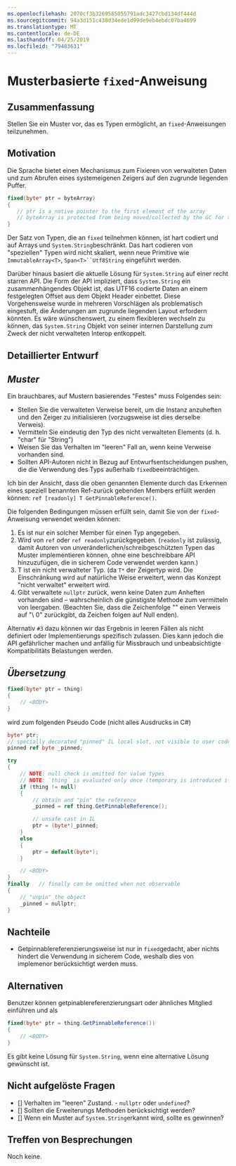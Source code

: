 ```yaml
---
ms.openlocfilehash: 2070cf3b3269585055791adc3427cbd134df444d
ms.sourcegitcommit: 94a3d151c438d34ede1d99de9eb4ebdc07ba4699
ms.translationtype: MT
ms.contentlocale: de-DE
ms.lasthandoff: 04/25/2019
ms.locfileid: "79483631"
---
```

# <a name="pattern-based-fixed-statement"></a>Musterbasierte `fixed`-Anweisung

## <a name="summary"></a>Zusammenfassung
[summary]: #summary

Stellen Sie ein Muster vor, das es Typen ermöglicht, an `fixed`-Anweisungen teilzunehmen. 

## <a name="motivation"></a>Motivation
[motivation]: #motivation

Die Sprache bietet einen Mechanismus zum Fixieren von verwalteten Daten und zum Abrufen eines systemeigenen Zeigers auf den zugrunde liegenden Puffer.

```csharp
fixed(byte* ptr = byteArray)
{
   // ptr is a native pointer to the first element of the array
   // byteArray is protected from being moved/collected by the GC for the duration of this block 
}

```

Der Satz von Typen, die an `fixed` teilnehmen können, ist hart codiert und auf Arrays und `System.String`beschränkt. Das hart codieren von "speziellen" Typen wird nicht skaliert, wenn neue Primitive wie `ImmutableArray<T>`, `Span<T>``Utf8String` eingeführt werden. 

Darüber hinaus basiert die aktuelle Lösung für `System.String` auf einer recht starren API. Die Form der API impliziert, dass `System.String` ein zusammenhängendes Objekt ist, das UTF16 codierte Daten an einem festgelegten Offset aus dem Objekt Header einbettet. Diese Vorgehensweise wurde in mehreren Vorschlägen als problematisch eingestuft, die Änderungen am zugrunde liegenden Layout erfordern könnten. Es wäre wünschenswert, zu einem flexibleren wechseln zu können, das `System.String` Objekt von seiner internen Darstellung zum Zweck der nicht verwalteten Interop entkoppelt. 

## <a name="detailed-design"></a>Detaillierter Entwurf
[design]: #detailed-design

## <a name="pattern"></a>*Muster* ##
Ein brauchbares, auf Mustern basierendes "Festes" muss Folgendes sein:
-   Stellen Sie die verwalteten Verweise bereit, um die Instanz anzuheften und den Zeiger zu initialisieren (vorzugsweise ist dies derselbe Verweis).
-   Vermitteln Sie eindeutig den Typ des nicht verwalteten Elements (d. h. "char" für "String")
-   Weisen Sie das Verhalten im "leeren" Fall an, wenn keine Verweise vorhanden sind. 
-   Sollten API-Autoren nicht in Bezug auf Entwurfsentscheidungen pushen, die die Verwendung des Typs außerhalb `fixed`beeinträchtigen.

Ich bin der Ansicht, dass die oben genannten Elemente durch das Erkennen eines speziell benannten Ref-zurück gebenden Members erfüllt werden können: `ref [readonly] T GetPinnableReference()`.

Die folgenden Bedingungen müssen erfüllt sein, damit Sie von der `fixed`-Anweisung verwendet werden können:

1. Es ist nur ein solcher Member für einen Typ angegeben.
1. Wird von `ref` oder `ref readonly`zurückgegeben. (`readonly` ist zulässig, damit Autoren von unveränderlichen/schreibgeschützten Typen das Muster implementieren können, ohne eine beschreibbare API hinzuzufügen, die in sicherem Code verwendet werden kann.)
1. T ist ein nicht verwalteter Typ.
(da `T*` der Zeigertyp wird. Die Einschränkung wird auf natürliche Weise erweitert, wenn das Konzept "nicht verwaltet" erweitert wird.
1. Gibt verwaltete `nullptr` zurück, wenn keine Daten zum Anheften vorhanden sind – wahrscheinlich die günstigste Methode zum vermitteln von leergaben.
(Beachten Sie, dass die Zeichenfolge "" einen Verweis auf "\ 0" zurückgibt, da Zeichen folgen auf Null enden).

Alternativ `#3` dazu können wir das Ergebnis in leeren Fällen als nicht definiert oder Implementierungs spezifisch zulassen. Dies kann jedoch die API gefährlicher machen und anfällig für Missbrauch und unbeabsichtigte Kompatibilitäts Belastungen werden. 

## <a name="translation"></a>*Übersetzung* ##

```csharp
fixed(byte* ptr = thing)
{ 
    // <BODY>
}
```

wird zum folgenden Pseudo Code (nicht alles Ausdrucks in C#)

```csharp
byte* ptr;
// specially decorated "pinned" IL local slot, not visible to user code.
pinned ref byte _pinned;

try
{
    // NOTE: null check is omitted for value types 
    // NOTE: `thing` is evaluated only once (temporary is introduced if necessary) 
    if (thing != null)
    {
        // obtain and "pin" the reference
        _pinned = ref thing.GetPinnableReference();

        // unsafe cast in IL
        ptr = (byte*)_pinned;
    }
    else
    {
        ptr = default(byte*);
    }

    // <BODY> 
}
finally   // finally can be omitted when not observable
{
    // "unpin" the object
    _pinned = nullptr;
}
```

## <a name="drawbacks"></a>Nachteile
[drawbacks]: #drawbacks

- Getpinnablereferenzierungsweise ist nur in `fixed`gedacht, aber nichts hindert die Verwendung in sicherem Code, weshalb dies von implemenor berücksichtigt werden muss.

## <a name="alternatives"></a>Alternativen
[alternatives]: #alternatives

Benutzer können getpinablereferenzierungsart oder ähnliches Mitglied einführen und als
 
```csharp
fixed(byte* ptr = thing.GetPinnableReference())
{ 
    // <BODY>
}
```

Es gibt keine Lösung für `System.String`, wenn eine alternative Lösung gewünscht ist.

## <a name="unresolved-questions"></a>Nicht aufgelöste Fragen
[unresolved]: #unresolved-questions

- [] Verhalten im "leeren" Zustand. - `nullptr` oder `undefined`? 
- [] Sollten die Erweiterungs Methoden berücksichtigt werden? 
- [] Wenn ein Muster auf `System.String`erkannt wird, sollte es gewinnen? 

## <a name="design-meetings"></a>Treffen von Besprechungen

Noch keine. 
